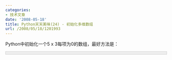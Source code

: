 ```yaml
---
categories:
- 技术文章
date: '2008-05-18'
title: Python天天美味(24) - 初始化多维数组
url: /2008/05/18/1201993
---
```



Python中初始化一个5 x 3每项为0的数组，最好方法是：

<div style="border: 1px solid #cccccc; padding: 4px 5px 4px 4px; background-color: #eeeeee; font-size: 13px; width: 98%;"><!--

Code highlighting produced by Actipro CodeHighlighter (freeware)

http://www.CodeHighlighter.com/

--><span style="color: #000000;">multilist&nbsp;</span><span style="color: #000000;">=</span><span style="color: #000000;">&nbsp;[[0&nbsp;</span><span style="color: #0000ff;">for</span><span style="color: #000000;">&nbsp;col&nbsp;</span><span style="color: #0000ff;">in</span><span style="color: #000000;">&nbsp;range(</span><span style="color: #000000;">5</span><span style="color: #000000;">)]&nbsp;</span><span style="color: #0000ff;">for</span><span style="color: #000000;">&nbsp;row&nbsp;</span><span style="color: #0000ff;">in</span><span style="color: #000000;">&nbsp;range(</span><span style="color: #000000;">3</span><span style="color: #000000;">)]</span></div>

我们知道，为了初始化一个一维数组，我们可以这样做：

<div style="border: 1px solid #cccccc; padding: 4px 5px 4px 4px; background-color: #eeeeee; font-size: 13px; width: 98%;"><!--

Code highlighting produced by Actipro CodeHighlighter (freeware)

http://www.CodeHighlighter.com/

--><span style="color: #000000;">alist&nbsp;</span><span style="color: #000000;">=</span><span style="color: #000000;">&nbsp;[0]&nbsp;</span><span style="color: #000000;">*</span><span style="color: #000000;">&nbsp;</span><span style="color: #000000;">5</span></div>

没错，那我们初始化一个二维数组时，是否可以这样做呢：

<div style="border: 1px solid #cccccc; padding: 4px 5px 4px 4px; background-color: #eeeeee; font-size: 13px; width: 98%;"><!--

Code highlighting produced by Actipro CodeHighlighter (freeware)

http://www.CodeHighlighter.com/

--><span style="color: #000000;">multi&nbsp;</span><span style="color: #000000;">=</span><span style="color: #000000;">&nbsp;[[0]&nbsp;</span><span style="color: #000000;">*</span><span style="color: #000000;">&nbsp;</span><span style="color: #000000;">5</span><span style="color: #000000;">]&nbsp;</span><span style="color: #000000;">*</span><span style="color: #000000;">&nbsp;</span><span style="color: #000000;">3</span></div>

其实，这样做是不对的，因为[0] * 5是一个一维数组的对象，* 3的话只是把对象的引用复制了3次，比如，我修改multi[0][0]：

<div style="border: 1px solid #cccccc; padding: 4px 5px 4px 4px; background-color: #eeeeee; font-size: 13px; width: 98%;"><!--

Code highlighting produced by Actipro CodeHighlighter (freeware)

http://www.CodeHighlighter.com/

--><span style="color: #000000;">multi&nbsp;</span><span style="color: #000000;">=</span><span style="color: #000000;">&nbsp;[[0]&nbsp;</span><span style="color: #000000;">*</span><span style="color: #000000;">&nbsp;</span><span style="color: #000000;">5</span><span style="color: #000000;">]&nbsp;</span><span style="color: #000000;">*</span><span style="color: #000000;">&nbsp;</span><span style="color: #000000;">3</span><span style="color: #000000;">

multi[0][0]&nbsp;</span><span style="color: #000000;">=</span><span style="color: #000000;">&nbsp;</span><span style="color: #800000;">'</span><span style="color: #800000;">Love&nbsp;China</span><span style="color: #800000;">'</span><span style="color: #000000;">

</span><span style="color: #0000ff;">print</span><span style="color: #000000;">&nbsp;multi</span></div>
输出的结果将是：
  
[['Love China', 0, 0, 0, 0], ['Love China', 0, 0, 0, 0], ['Love China', 0, 0, 0, 0]]

我们修改了multi[0][0]，却把我们的multi[1][0]，multi[2][0]也修改了。这不是我们想要的结果。

如果我们这样写呢：

<div style="border: 1px solid #cccccc; padding: 4px 5px 4px 4px; background-color: #eeeeee; font-size: 13px; width: 98%;"><span style="color: #000000;">multilist&nbsp;</span><span style="color: #000000;">=</span><span style="color: #000000;">&nbsp;[[0]&nbsp;</span><span style="color: #000000;">*</span><span style="color: #000000;">&nbsp;</span><span style="color: #000000;">5</span><span style="color: #000000;">&nbsp;</span><span style="color: #0000ff;">for</span><span style="color: #000000;">&nbsp;row&nbsp;</span><span style="color: #0000ff;">in</span><span style="color: #000000;">&nbsp;range(</span><span style="color: #000000;">3</span><span style="color: #000000;">)]

multilist[0][0]&nbsp;</span><span style="color: #000000;">=</span><span style="color: #000000;">&nbsp;</span><span style="color: #800000;">'</span><span style="color: #800000;">Love&nbsp;China</span><span style="color: #800000;">'</span><span style="color: #000000;">

</span><span style="color: #0000ff;">print</span><span style="color: #000000;">&nbsp;multilist</span></div>
我们看输出结果：
  
[['Love China', 0, 0, 0, 0], [0, 0, 0, 0, 0], [0, 0, 0, 0, 0]]

恩，没问题。但是，由于使用 * 的方法比较容易引起混淆导致Bug，所以还是推荐使用上面第一种方法，即：

<div style="border: 1px solid #cccccc; padding: 4px 5px 4px 4px; background-color: #eeeeee; font-size: 13px; width: 98%;"><!--

Code highlighting produced by Actipro CodeHighlighter (freeware)

http://www.CodeHighlighter.com/

--><span style="color: #000000;">multilist&nbsp;</span><span style="color: #000000;">=</span><span style="color: #000000;">&nbsp;[[0&nbsp;</span><span style="color: #0000ff;">for</span><span style="color: #000000;">&nbsp;col&nbsp;</span><span style="color: #0000ff;">in</span><span style="color: #000000;">&nbsp;range(</span><span style="color: #000000;">5</span><span style="color: #000000;">)]&nbsp;</span><span style="color: #0000ff;">for</span><span style="color: #000000;">&nbsp;row&nbsp;</span><span style="color: #0000ff;">in</span><span style="color: #000000;">&nbsp;range(</span><span style="color: #000000;">3</span><span style="color: #000000;">)]</span></div>

#### [Python  天天美味系列（总）](http://www.cnblogs.com/coderzh/archive/2008/07/08/pythoncookbook.html)
<p>[Python    天天美味(22) - 拷贝对象（深拷贝deepcopy与浅拷贝copy）](http://www.cnblogs.com/coderzh/archive/2008/05/17/1201506.html) &nbsp;
  
[Python    天天美味(23) - enumerate遍历数组](http://www.cnblogs.com/coderzh/archive/2008/05/17/1201509.html) 
  
[Python    天天美味(24) - 初始化多维数组](http://www.cnblogs.com/coderzh/archive/2008/05/18/1201993.html) &nbsp;
  
[Python    天天美味(25) - 深入理解yield](http://www.cnblogs.com/coderzh/archive/2008/05/18/1202040.html) &nbsp;
  
[Python    天天美味(26) - __getattr__与__setattr__](http://www.cnblogs.com/coderzh/archive/2008/05/25/1206931.html) &nbsp;
...
</p>